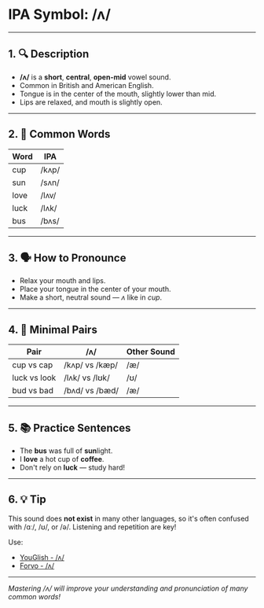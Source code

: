 # IPA Symbol: /ʌ/

---

## 1. 🔍 Description

- **/ʌ/** is a **short**, **central**, **open-mid** vowel sound.
- Common in British and American English.
- Tongue is in the center of the mouth, slightly lower than mid.
- Lips are relaxed, and mouth is slightly open.

---

## 2. 📝 Common Words

| Word | IPA |
|------|-----|
| cup  | /kʌp/ |
| sun  | /sʌn/ |
| love | /lʌv/ |
| luck | /lʌk/ |
| bus  | /bʌs/ |

---

## 3. 🗣️ How to Pronounce

- Relax your mouth and lips.
- Place your tongue in the center of your mouth.
- Make a short, neutral sound — *ʌ* like in *cup*.

---

## 4. 🎯 Minimal Pairs

| Pair | /ʌ/ | Other Sound |
|------|-----|-------------|
| cup vs cap | /kʌp/ vs /kæp/ | /æ/ |
| luck vs look | /lʌk/ vs /lʊk/ | /ʊ/ |
| bud vs bad | /bʌd/ vs /bæd/ | /æ/ |

---

## 5. 📚 Practice Sentences

- The **bus** was full of **sun**light.
- I **love** a hot cup of **coffee**.
- Don't rely on **luck** — study hard!

---

## 6. 💡 Tip

This sound does **not exist** in many other languages, so it's often confused with /ɑː/, /ʊ/, or /ə/. Listening and repetition are key!

Use:

- [YouGlish - /ʌ/](https://youglish.com)
- [Forvo - /ʌ/](https://forvo.com)

---

*Mastering /ʌ/ will improve your understanding and pronunciation of many common words!*
